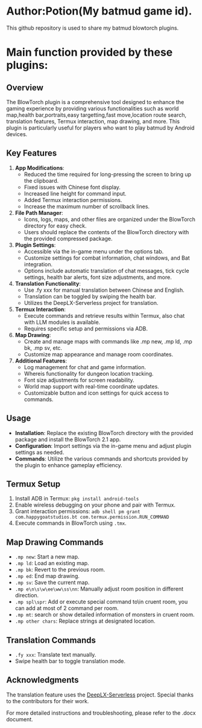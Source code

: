 # Author:Potion(My batmud game id).
This github repository is used to share my batmud blowtorch plugins.
# Main function provided by these plugins:
## Overview
The BlowTorch plugin is a comprehensive tool designed to enhance the gaming experience by providing various functionalities such as world map,health bar,portraits,easy targetting,fast move,location route search, translation features, Termux interaction, map drawing, and more. This plugin is particularly useful for players who want to play batmud by Android devices.
## Key Features
1. **App Modifications**: 
   - Reduced the time required for long-pressing the screen to bring up the clipboard.
   - Fixed issues with Chinese font display.
   - Increased line height for command input.
   - Added Termux interaction permissions.
   - Increase the maximum number of scrollback lines.
2. **File Path Manager**:
   - Icons, logs, maps, and other files are organized under the BlowTorch directory for easy check.
   - Users should replace the contents of the BlowTorch directory with the provided compressed package.
3. **Plugin Settings**:
   - Accessible via the in-game menu under the options tab.
   - Customize settings for combat information, chat windows, and Bat integration.
   - Options include automatic translation of chat messages, tick cycle settings, health bar alerts, font size adjustments, and more.
4. **Translation Functionality**:
   - Use .fy xxx for manual translation between Chinese and English.
   - Translation can be toggled by swiping the health bar.
   - Utilizes the DeepLX-Serverless project for translation.
5. **Termux Interaction**:
   - Execute commands and retrieve results within Termux, also chat with LLM modules is available.
   - Requires specific setup and permissions via ADB.
6. **Map Drawing**:
   - Create and manage maps with commands like .mp new, .mp ld, .mp bk, .mp sv, etc.
   - Customize map appearance and manage room coordinates.
7. **Additional Features**:
   - Log management for chat and game information.
   - Whereis functionality for dungeon location tracking.
   - Font size adjustments for screen readability.
   - World map support with real-time coordinate updates.
   - Customizable button and icon settings for quick access to commands.
## Usage
- **Installation**: Replace the existing BlowTorch directory with the provided package and install the BlowTorch 2.1 app.
- **Configuration**: Import settings via the in-game menu and adjust plugin settings as needed.
- **Commands**: Utilize the various commands and shortcuts provided by the plugin to enhance gameplay efficiency.
## Termux Setup
1. Install ADB in Termux: `pkg install android-tools`
2. Enable wireless debugging on your phone and pair with Termux.
3. Grant interaction permissions: `adb shell pm grant com.happygoatstudios.bt com.termux.permission.RUN_COMMAND`
4. Execute commands in BlowTorch using `.tmx`.
## Map Drawing Commands
- `.mp new`: Start a new map.
- `.mp ld`: Load an existing map.
- `.mp bk`: Revert to the previous room.
- `.mp ed`: End map drawing.
- `.mp sv`: Save the current map.
- `.mp e\n\s\w\ee\ww\ss\nn`: Manually adjust room position in different direction.
- `.mp spl\spr`: Add or execute special command to\in cruent room, you can add at most of 2 command per room.
- `.mp mt`: search or show detailed information of monsters in cruent room.
- `.mp other chars`: Replace strings at designated location.

## Translation Commands
- `.fy xxx`: Translate text manually.
- Swipe health bar to toggle translation mode.
## Acknowledgments
The translation feature uses the [DeepLX-Serverless](https://github.com/guobao2333/DeepLX-Serverless) project. Special thanks to the contributors for their work.


For more detailed instructions and troubleshooting, please refer to the .docx document.
